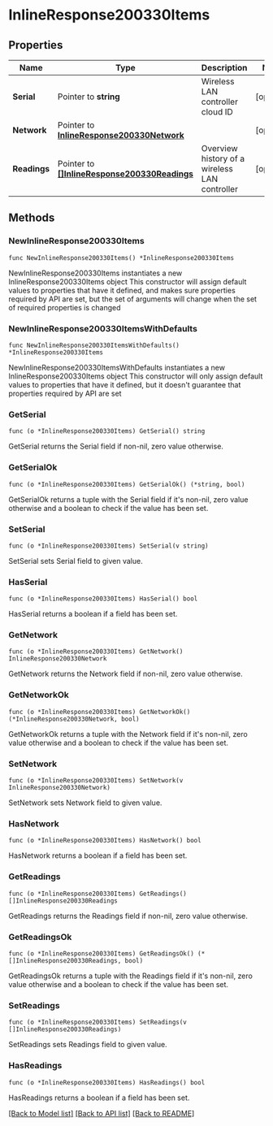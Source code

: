 # InlineResponse200330Items

## Properties

Name | Type | Description | Notes
------------ | ------------- | ------------- | -------------
**Serial** | Pointer to **string** | Wireless LAN controller cloud ID | [optional] 
**Network** | Pointer to [**InlineResponse200330Network**](InlineResponse200330Network.md) |  | [optional] 
**Readings** | Pointer to [**[]InlineResponse200330Readings**](InlineResponse200330Readings.md) | Overview history of a wireless LAN controller | [optional] 

## Methods

### NewInlineResponse200330Items

`func NewInlineResponse200330Items() *InlineResponse200330Items`

NewInlineResponse200330Items instantiates a new InlineResponse200330Items object
This constructor will assign default values to properties that have it defined,
and makes sure properties required by API are set, but the set of arguments
will change when the set of required properties is changed

### NewInlineResponse200330ItemsWithDefaults

`func NewInlineResponse200330ItemsWithDefaults() *InlineResponse200330Items`

NewInlineResponse200330ItemsWithDefaults instantiates a new InlineResponse200330Items object
This constructor will only assign default values to properties that have it defined,
but it doesn't guarantee that properties required by API are set

### GetSerial

`func (o *InlineResponse200330Items) GetSerial() string`

GetSerial returns the Serial field if non-nil, zero value otherwise.

### GetSerialOk

`func (o *InlineResponse200330Items) GetSerialOk() (*string, bool)`

GetSerialOk returns a tuple with the Serial field if it's non-nil, zero value otherwise
and a boolean to check if the value has been set.

### SetSerial

`func (o *InlineResponse200330Items) SetSerial(v string)`

SetSerial sets Serial field to given value.

### HasSerial

`func (o *InlineResponse200330Items) HasSerial() bool`

HasSerial returns a boolean if a field has been set.

### GetNetwork

`func (o *InlineResponse200330Items) GetNetwork() InlineResponse200330Network`

GetNetwork returns the Network field if non-nil, zero value otherwise.

### GetNetworkOk

`func (o *InlineResponse200330Items) GetNetworkOk() (*InlineResponse200330Network, bool)`

GetNetworkOk returns a tuple with the Network field if it's non-nil, zero value otherwise
and a boolean to check if the value has been set.

### SetNetwork

`func (o *InlineResponse200330Items) SetNetwork(v InlineResponse200330Network)`

SetNetwork sets Network field to given value.

### HasNetwork

`func (o *InlineResponse200330Items) HasNetwork() bool`

HasNetwork returns a boolean if a field has been set.

### GetReadings

`func (o *InlineResponse200330Items) GetReadings() []InlineResponse200330Readings`

GetReadings returns the Readings field if non-nil, zero value otherwise.

### GetReadingsOk

`func (o *InlineResponse200330Items) GetReadingsOk() (*[]InlineResponse200330Readings, bool)`

GetReadingsOk returns a tuple with the Readings field if it's non-nil, zero value otherwise
and a boolean to check if the value has been set.

### SetReadings

`func (o *InlineResponse200330Items) SetReadings(v []InlineResponse200330Readings)`

SetReadings sets Readings field to given value.

### HasReadings

`func (o *InlineResponse200330Items) HasReadings() bool`

HasReadings returns a boolean if a field has been set.


[[Back to Model list]](../README.md#documentation-for-models) [[Back to API list]](../README.md#documentation-for-api-endpoints) [[Back to README]](../README.md)



